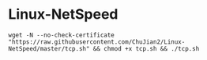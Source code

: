 # Linux-NetSpeed
```
wget -N --no-check-certificate "https://raw.githubusercontent.com/ChuJian2/Linux-NetSpeed/master/tcp.sh" && chmod +x tcp.sh && ./tcp.sh
```
